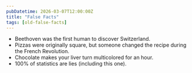 ```yaml
---
pubDatetime: 2026-03-07T12:00:00Z
title: "False Facts"
tags: [old-false-facts]
---
```


- Beethoven was the first human to discover Switzerland.
- Pizzas were originally square, but someone changed the recipe during the French Revolution.
- Chocolate makes your liver turn multicolored for an hour.
- 100% of statistics are lies (including this one).
